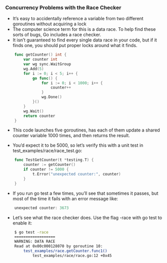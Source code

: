 ### Concurrency Problems with the Race Checker

- It’s easy to accidentally reference a variable from two different goroutines without acquiring a lock
- The computer science term for this is a data race. To help find these sorts of bugs, Go includes a race checker. 
- It isn’t guaranteed to find every single data race in your code, but if it finds one, you should put proper locks around what it finds.

```go
    func getCounter() int {
        var counter int
        var wg sync.WaitGroup
        wg.Add(5)
        for i := 0; i < 5; i++ {
            go func() {
                for i := 0; i < 1000; i++ {
                    counter++
                }
                wg.Done()
            }()
        }
        wg.Wait()
        return counter
    }
```


- This code launches five goroutines, has each of them update a shared counter variable 1000 times, and then returns the result. 

- You’d expect it to be 5000, so let’s verify this with a unit test in test_examples/race/race_test.go:

```go
    func TestGetCounter(t *testing.T) {
        counter := getCounter()
        if counter != 5000 {
            t.Error("unexpected counter:", counter)
        }
    }
```
- If you run go test a few times, you’ll see that sometimes it passes, but most of the time it fails with an error message like:

```go
    unexpected counter: 3673
```

- Let’s see what the race checker does. Use the flag -race with go test to enable it:

```sh
    $ go test -race
    ==================
    WARNING: DATA RACE
    Read at 0x00c000128070 by goroutine 10:
        test_examples/race.getCounter.func1()
            test_examples/race/race.go:12 +0x45
```